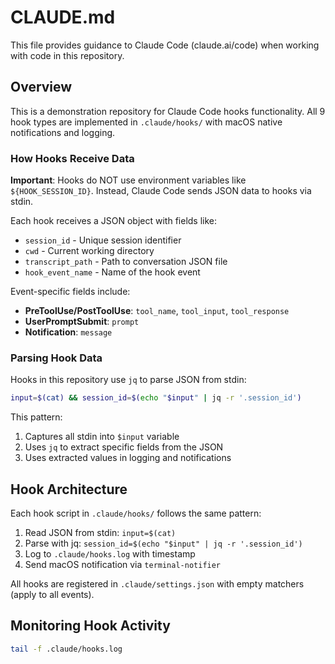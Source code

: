 # CLAUDE.md

This file provides guidance to Claude Code (claude.ai/code) when working with code in this repository.

## Overview

This is a demonstration repository for Claude Code hooks functionality. All 9 hook types are implemented in `.claude/hooks/` with macOS native notifications and logging.

### How Hooks Receive Data

**Important**: Hooks do NOT use environment variables like `${HOOK_SESSION_ID}`. Instead, Claude Code sends JSON data to hooks via stdin.

Each hook receives a JSON object with fields like:
- `session_id` - Unique session identifier
- `cwd` - Current working directory
- `transcript_path` - Path to conversation JSON file
- `hook_event_name` - Name of the hook event

Event-specific fields include:
- **PreToolUse/PostToolUse**: `tool_name`, `tool_input`, `tool_response`
- **UserPromptSubmit**: `prompt`
- **Notification**: `message`

### Parsing Hook Data

Hooks in this repository use `jq` to parse JSON from stdin:

```bash
input=$(cat) && session_id=$(echo "$input" | jq -r '.session_id')
```

This pattern:
1. Captures all stdin into `$input` variable
2. Uses `jq` to extract specific fields from the JSON
3. Uses extracted values in logging and notifications

## Hook Architecture

Each hook script in `.claude/hooks/` follows the same pattern:

1. Read JSON from stdin: `input=$(cat)`
2. Parse with jq: `session_id=$(echo "$input" | jq -r '.session_id')`
3. Log to `.claude/hooks.log` with timestamp
4. Send macOS notification via `terminal-notifier`

All hooks are registered in `.claude/settings.json` with empty matchers (apply to all events).

## Monitoring Hook Activity

```bash
tail -f .claude/hooks.log
```
